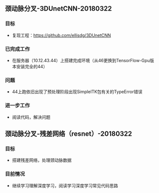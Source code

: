 ## 颈动脉分叉-3DUnetCNN-20180322

### 目标

* 复现工程：https://github.com/ellisdg/3DUnetCNN

### 已完成工作

* 在服务器（10.12.43.44）上搭建完成环境（从46更换到TensorFlow-Gpu版本安装完全的44）

### 问题

* 44上跑依旧出现了预处理阶段出现SimpleITK包有关的TypeError错误

### 进一步工作

* 阅读代码，解决问题



## 颈动脉分叉-残差网络（resnet）-20180322

### 目标

* 搭建残差网络，处理颈动脉数据

### 目前情况

* 继续学习理解深度学习，阅读学习深度学习常见代码思路
